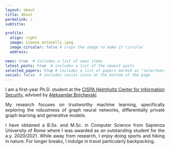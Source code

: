 ```yaml
---
layout: about
title: About
permalink: /
subtitle: 

profile:
  align: right
  image: simone_antonelli.jpeg
  image_circular: false # crops the image to make it circular
  address: 

news: true  # includes a list of news items
latest_posts: true  # includes a list of the newest posts
selected_papers: true # includes a list of papers marked as "selected={true}"
social: false  # includes social icons at the bottom of the page
---
```

<p style='text-align: justify;'>
I am a first-year Ph.D. student at the <a href="https://cispa.de/en">CISPA Helmholtz Center for Information Security</a>, advised by <a href="https://abojchevski.github.io">Aleksandar Bojchevski</a>.
</p> 

<p style='text-align: justify;'>
My research focuses on trustworthy machine learning, specifically exploring the robustness of graph neural networks, differentially private graph learning and generative models.
</p>

<p style='text-align: justify;'>
I have obtained a B.Ss. and M.Sc. in Computer Science from Sapienza University of Rome where I was awarded as an outstanding student for the a.y. 2020/2021. 
While away from research, I enjoy doing sports and hiking in nature. For longer breaks, I indulge in travel particularly backpacking.
</p>
